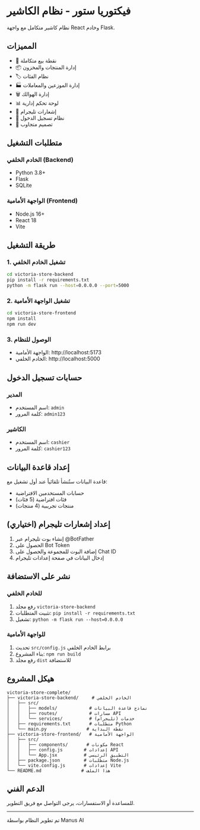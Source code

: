 # فيكتوريا ستور - نظام الكاشير

نظام كاشير متكامل مع واجهة React وخادم Flask.

## المميزات

- 🛒 نقطة بيع متكاملة
- 📦 إدارة المنتجات والمخزون
- 🏷️ نظام الفئات
- 🏭 إدارة الموزعين والمعاملات
- 🗑️ إدارة الهوالك
- 📊 لوحة تحكم إدارية
- 📱 إشعارات تليجرام
- 👤 نظام تسجيل الدخول
- 📱 تصميم متجاوب

## متطلبات التشغيل

### الخادم الخلفي (Backend)
- Python 3.8+
- Flask
- SQLite

### الواجهة الأمامية (Frontend)
- Node.js 16+
- React 18
- Vite

## طريقة التشغيل

### 1. تشغيل الخادم الخلفي

```bash
cd victoria-store-backend
pip install -r requirements.txt
python -m flask run --host=0.0.0.0 --port=5000
```

### 2. تشغيل الواجهة الأمامية

```bash
cd victoria-store-frontend
npm install
npm run dev
```

### 3. الوصول للنظام

- الواجهة الأمامية: http://localhost:5173
- الخادم الخلفي: http://localhost:5000

## حسابات تسجيل الدخول

### المدير
- اسم المستخدم: `admin`
- كلمة المرور: `admin123`

### الكاشير
- اسم المستخدم: `cashier`
- كلمة المرور: `cashier123`

## إعداد قاعدة البيانات

قاعدة البيانات ستُنشأ تلقائياً عند أول تشغيل مع:
- حسابات المستخدمين الافتراضية
- فئات افتراضية (5 فئات)
- منتجات تجريبية (4 منتجات)

## إعداد إشعارات تليجرام (اختياري)

1. إنشاء بوت تليجرام عبر @BotFather
2. الحصول على Bot Token
3. إضافة البوت للمجموعة والحصول على Chat ID
4. إدخال البيانات في صفحة إعدادات تليجرام

## نشر على الاستضافة

### للخادم الخلفي
1. رفع مجلد `victoria-store-backend`
2. تثبيت المتطلبات: `pip install -r requirements.txt`
3. تشغيل: `python -m flask run --host=0.0.0.0`

### للواجهة الأمامية
1. تحديث `src/config.js` برابط الخادم الخلفي
2. بناء المشروع: `npm run build`
3. رفع مجلد `dist` للاستضافة

## هيكل المشروع

```
victoria-store-complete/
├── victoria-store-backend/     # الخادم الخلفي
│   ├── src/
│   │   ├── models/            # نماذج قاعدة البيانات
│   │   ├── routes/            # مسارات API
│   │   └── services/          # خدمات (تليجرام)
│   ├── requirements.txt       # متطلبات Python
│   └── main.py               # نقطة البداية
├── victoria-store-frontend/   # الواجهة الأمامية
│   ├── src/
│   │   ├── components/       # مكونات React
│   │   ├── config.js        # إعدادات API
│   │   └── App.jsx          # التطبيق الرئيسي
│   ├── package.json         # متطلبات Node.js
│   └── vite.config.js       # إعدادات Vite
└── README.md               # هذا الملف
```

## الدعم الفني

للمساعدة أو الاستفسارات، يرجى التواصل مع فريق التطوير.

---
تم تطوير النظام بواسطة Manus AI

